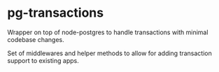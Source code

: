 # pg-transactions
Wrapper on top of node-postgres to handle transactions with minimal codebase changes.

Set of middlewares and helper methods to allow for adding transaction support to existing apps.
